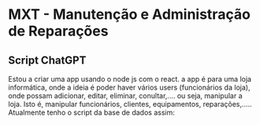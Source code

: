 # MXT - Manutenção e Administração de Reparações

## Script ChatGPT

Estou a criar uma app usando o node js com o react. a app é para uma loja informática, onde a ideia é poder haver vários users (funcionários da loja), onde possam adicionar, editar, eliminar, conultar,.... ou seja, manipular a loja. Isto é, manipular funcionários, clientes, equipamentos, reparações,..... Atualmente tenho o script da base de dados assim:
